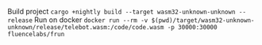 Build project `cargo +nightly build --target wasm32-unknown-unknown --release`
Run on docker `docker run --rm -v $(pwd)/target/wasm32-unknown-unknown/release/telebot.wasm:/code/code.wasm -p 30000:30000 fluencelabs/frun`